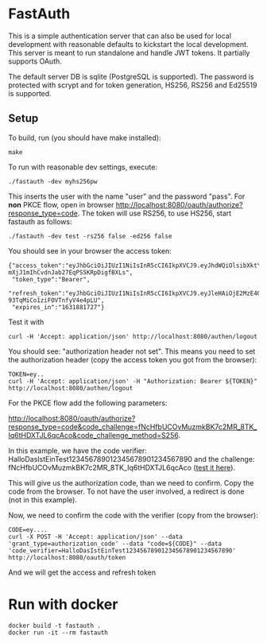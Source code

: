 # FastAuth

This is a simple authentication server that can also be used for local development 
with reasonable defaults to kickstart the local development. This server is meant to 
run standalone and handle JWT tokens. It partially supports OAuth.

The default server DB is sqlite (PostgreSQL is supported). The password is protected
with scrypt and for token generation, HS256, RS256 and Ed25519 is supported.

## Setup
To build, run (you should have make installed):

```
make
```

To run with reasonable dev settings, execute:

```
./fastauth -dev myhs256pw
```

This inserts the user with the name "user" and the password "pass". 
For **non** PKCE flow, open in browser [http://localhost:8080/oauth/authorize?response_type=code](http://localhost:8080/oauth/authorize?response_type=code). 
The token will use RS256, to use HS256, start fastauth as follows:

```
./fastauth -dev test -rs256 false -ed256 false
```

You should see in your browser the access token:

```
{"access_token":"eyJhbGciOiJIUzI1NiIsInR5cCI6IkpXVCJ9.eyJhdWQiOlsibXktYXVkaWVuY2UiXSwiZXhwIjoxNjE2MzMxNTI3LCJpc3MiOiJteS1pc3N1ZXIiLCJzY29wZSI6Im15LXNjb3BlIiwic3ViIjoidXNlciJ9.NPZGkhGdH-mXjJ1mIhCvdnJab27EqPS5KRpDigfBXLs",
 "token_type":"Bearer",
 "refresh_token":"eyJhbGciOiJIUzI1NiIsInR5cCI6IkpXVCJ9.eyJleHAiOjE2MzE4ODE3MjcsInJvbGUiOiJ1c2VyIiwidG9rZW4iOiJYMzRRT0dMUktUUTZLN0pPRkhMR0JQMkVPMlM0RTVBSSJ9.I1EpkyHkUe2ch4xfJ-93TqMiCo1ziFOVTnfyV4e4pLU",
 "expires_in":"1631881727"}
```

Test it with 
```
curl -H 'Accept: application/json' http://localhost:8080/authen/logout
```
You should see: "authorization header not set". This means you need to set the 
authorization header (copy the access token you got from the browser):

```
TOKEN=ey..
curl -H 'Accept: application/json' -H "Authorization: Bearer ${TOKEN}" http://localhost:8080/authen/logout
```

For the PKCE flow add the following parameters:

[http://localhost:8080/oauth/authorize?response_type=code&code_challenge=fNcHfbUCOvMuzmkBK7c2MR_8TK_Iq6tHDXTJL6qcAco&code_challenge_method=S256](http://localhost:8080/oauth/authorize?response_type=code&code_challenge=fNcHfbUCOvMuzmkBK7c2MR_8TK_Iq6tHDXTJL6qcAco&code_challenge_method=S256).

In this example, we have the code verifier: HalloDasIstEinTest123456789012345678901234567890 and the
challenge: fNcHfbUCOvMuzmkBK7c2MR_8TK_Iq6tHDXTJL6qcAco ([test it here](https://tonyxu-io.github.io/pkce-generator/)).

This will give us the authorization code, than we need to confirm. Copy the code from the browser. 
To not have the user involved, a redirect is done (not in this example).

Now, we need to confirm the code with the verifier (copy from the browser):

```
CODE=ey....
curl -X POST -H 'Accept: application/json' --data 'grant_type=authorization_code' --data "code=${CODE}" --data 'code_verifier=HalloDasIstEinTest123456789012345678901234567890' http://localhost:8080/oauth/token
```

And we will get the access and refresh token

# Run with docker

```
docker build -t fastauth .
docker run -it --rm fastauth
```
